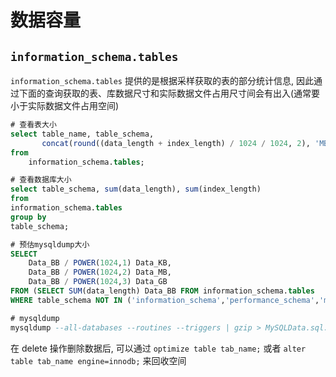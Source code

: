 # 数据容量

## `information_schema.tables`

`information_schema.tables` 提供的是根据采样获取的表的部分统计信息, 因此通过下面的查询获取的表、库数据尺寸和实际数据文件占用尺寸间会有出入(通常要小于实际数据文件占用空间)

```sql
# 查看表大小
select table_name, table_schema, 
       concat(round((data_length + index_length) / 1024 / 1024, 2), 'MB')
from
    information_schema.tables;

# 查看数据库大小
select table_schema, sum(data_length), sum(index_length)
from
information_schema.tables
group by
table_schema;

# 预估mysqldump大小
SELECT
    Data_BB / POWER(1024,1) Data_KB,
    Data_BB / POWER(1024,2) Data_MB,
    Data_BB / POWER(1024,3) Data_GB
FROM (SELECT SUM(data_length) Data_BB FROM information_schema.tables
WHERE table_schema NOT IN ('information_schema','performance_schema','mysql')) A;

# mysqldump
mysqldump --all-databases --routines --triggers | gzip > MySQLData.sql.gz
```

在 delete 操作删除数据后, 可以通过 `optimize table tab_name;`
或者 `alter table tab_name engine=innodb;` 来回收空间
